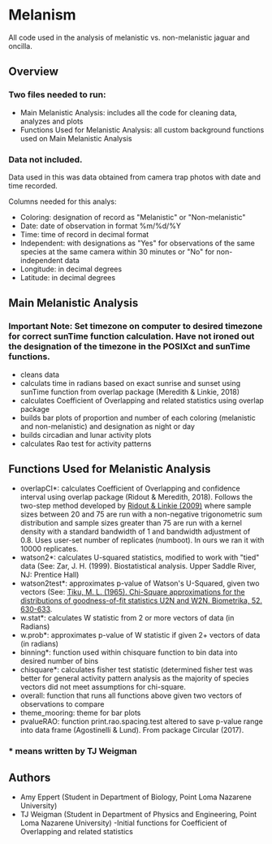 # Melanism
All code used in the analysis of melanistic vs. non-melanistic jaguar and oncilla. 

## Overview
### Two files needed to run:

- Main Melanistic Analysis: includes all the code for cleaning data, analyzes and plots
- Functions Used for Melanistic Analysis: all custom background functions used on Main Melanistic Analysis

### Data not included. 
Data used in this was data obtained from camera trap photos with date and time recorded. 

Columns needed for this analys:
  - Coloring: designation of record as "Melanistic" or "Non-melanistic"
  - Date: date of observation in format %m/%d/%Y
  - Time: time of record in decimal format
  - Independent: with designations  as "Yes" for observations of the same species at the same camera within 30 minutes or "No" for non-independent data
  - Longitude: in decimal degrees
  - Latitude: in decimal degrees

## Main Melanistic Analysis
### Important Note: Set timezone on computer to desired timezone for correct sunTime function calculation. Have not ironed out the designation of the timezone in the POSIXct and sunTime functions. 
- cleans data 
- calculats time in radians based on exact sunrise and sunset using sunTime function from overlap package (Meredith & Linkie, 2018)
- calculates Coefficient of Overlapping and related statistics using overlap package
- builds bar plots of proportion and number of each coloring (melanistic and non-melanistic) and designation as night or day
- builds circadian and lunar activity plots
- calculates Rao test for activity patterns  

## Functions Used for Melanistic Analysis
- overlapCI*: calculates Coefficient of Overlapping and confidence interval using overlap package (Ridout & Meredith, 2018). Follows the two-step method developed by [Ridout & Linkie (2009)](https://zslpublications.onlinelibrary.wiley.com/doi/full/10.1111/j.1469-7998.2011.00801.x) where sample sizes between 20 and 75 are run with a non-negative trigonometric sum distribution and sample sizes greater than 75 are run with a kernel density with a standard bandwidth of 1 and bandwidth adjustment of 0.8. Uses user-set number of replicates (numboot). In ours we ran it with 10000 replicates. 
- watson2*: calculates U-squared statistics, modified to work with "tied" data (See: Zar, J. H. (1999). Biostatistical analysis. Upper Saddle River, NJ: Prentice Hall)
- watson2test*: approximates p-value of Watson's U-Squared, given two vectors (See: 
 [Tiku, M. L. (1965). Chi-Square approximations for the distributions of goodness-of-fit statistics U2N and W2N. Biometrika, 52. 630-633](https://www.jstor.org/stable/2333714?seq=1). 
 - w.stat*: calculates W statistic from 2 or more vectors of data (in Radians)
 - w.prob*: approximates p-value of W statistic if given 2+ vectors of data (in radians)
 - binning*: function used within chisquare function to bin data into desired number of bins
 - chisquare*: calculates fisher test statistic (determined fisher test was better for general activity pattern analysis as the majority of species vectors did not meet assumptions for chi-square. 
 - overall: function that runs all functions above given two vectors of observations to compare
 - theme_mooring: theme for bar plots
 - pvalueRAO: function print.rao.spacing.test altered to save p-value range into data frame (Agostinelli & Lund). From package Circular (2017).
  ### * means written by TJ Weigman
 ## Authors
 - Amy Eppert (Student in Department of Biology, Point Loma Nazarene University)
 - TJ Weigman (Student in Department of Physics and Engineering, Point Loma Nazarene University)
    -Initial functions for Coefficient of Overlapping and related statistics
